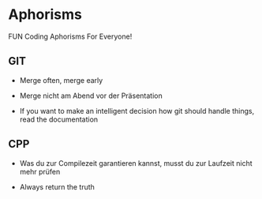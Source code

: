 # Aphorisms
FUN Coding Aphorisms For Everyone!

## GIT

* Merge often, merge early

* Merge nicht am Abend vor der Präsentation

* If you want to make an intelligent decision how git should handle things, read the documentation

## CPP

* Was du zur Compilezeit garantieren kannst, musst du zur Laufzeit nicht mehr prüfen

* Always return the truth

